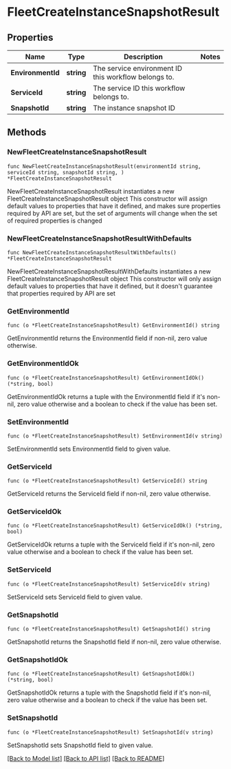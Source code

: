 # FleetCreateInstanceSnapshotResult

## Properties

Name | Type | Description | Notes
------------ | ------------- | ------------- | -------------
**EnvironmentId** | **string** | The service environment ID this workflow belongs to. | 
**ServiceId** | **string** | The service ID this workflow belongs to. | 
**SnapshotId** | **string** | The instance snapshot ID | 

## Methods

### NewFleetCreateInstanceSnapshotResult

`func NewFleetCreateInstanceSnapshotResult(environmentId string, serviceId string, snapshotId string, ) *FleetCreateInstanceSnapshotResult`

NewFleetCreateInstanceSnapshotResult instantiates a new FleetCreateInstanceSnapshotResult object
This constructor will assign default values to properties that have it defined,
and makes sure properties required by API are set, but the set of arguments
will change when the set of required properties is changed

### NewFleetCreateInstanceSnapshotResultWithDefaults

`func NewFleetCreateInstanceSnapshotResultWithDefaults() *FleetCreateInstanceSnapshotResult`

NewFleetCreateInstanceSnapshotResultWithDefaults instantiates a new FleetCreateInstanceSnapshotResult object
This constructor will only assign default values to properties that have it defined,
but it doesn't guarantee that properties required by API are set

### GetEnvironmentId

`func (o *FleetCreateInstanceSnapshotResult) GetEnvironmentId() string`

GetEnvironmentId returns the EnvironmentId field if non-nil, zero value otherwise.

### GetEnvironmentIdOk

`func (o *FleetCreateInstanceSnapshotResult) GetEnvironmentIdOk() (*string, bool)`

GetEnvironmentIdOk returns a tuple with the EnvironmentId field if it's non-nil, zero value otherwise
and a boolean to check if the value has been set.

### SetEnvironmentId

`func (o *FleetCreateInstanceSnapshotResult) SetEnvironmentId(v string)`

SetEnvironmentId sets EnvironmentId field to given value.


### GetServiceId

`func (o *FleetCreateInstanceSnapshotResult) GetServiceId() string`

GetServiceId returns the ServiceId field if non-nil, zero value otherwise.

### GetServiceIdOk

`func (o *FleetCreateInstanceSnapshotResult) GetServiceIdOk() (*string, bool)`

GetServiceIdOk returns a tuple with the ServiceId field if it's non-nil, zero value otherwise
and a boolean to check if the value has been set.

### SetServiceId

`func (o *FleetCreateInstanceSnapshotResult) SetServiceId(v string)`

SetServiceId sets ServiceId field to given value.


### GetSnapshotId

`func (o *FleetCreateInstanceSnapshotResult) GetSnapshotId() string`

GetSnapshotId returns the SnapshotId field if non-nil, zero value otherwise.

### GetSnapshotIdOk

`func (o *FleetCreateInstanceSnapshotResult) GetSnapshotIdOk() (*string, bool)`

GetSnapshotIdOk returns a tuple with the SnapshotId field if it's non-nil, zero value otherwise
and a boolean to check if the value has been set.

### SetSnapshotId

`func (o *FleetCreateInstanceSnapshotResult) SetSnapshotId(v string)`

SetSnapshotId sets SnapshotId field to given value.



[[Back to Model list]](../README.md#documentation-for-models) [[Back to API list]](../README.md#documentation-for-api-endpoints) [[Back to README]](../README.md)


